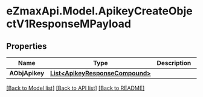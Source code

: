 
# eZmaxApi.Model.ApikeyCreateObjectV1ResponseMPayload

## Properties

Name | Type | Description | Notes
------------ | ------------- | ------------- | -------------
**AObjApikey** | [**List&lt;ApikeyResponseCompound&gt;**](ApikeyResponseCompound.md) |  | 

[[Back to Model list]](../README.md#documentation-for-models)
[[Back to API list]](../README.md#documentation-for-api-endpoints)
[[Back to README]](../README.md)

